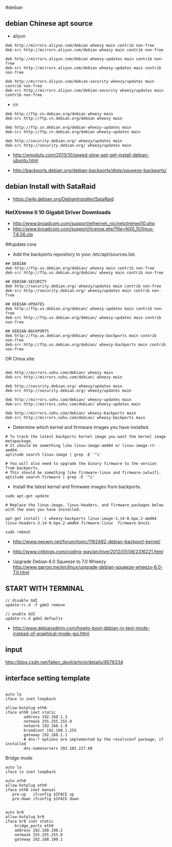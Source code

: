 #deiban 

## debian Chinese apt source

* aliyun

```
deb http://mirrors.aliyun.com/debian wheezy main contrib non-free
deb-src http://mirrors.aliyun.com/debian wheezy main contrib non-free

deb http://mirrors.aliyun.com/debian wheezy-updates main contrib non-free
deb-src http://mirrors.aliyun.com/debian wheezy-updates main contrib non-free

deb http://mirrors.aliyun.com/debian-security wheezy/updates main contrib non-free
deb-src http://mirrors.aliyun.com/debian-security wheezy/updates main contrib non-free

```

* cn

```
deb http://ftp.cn.debian.org/debian wheezy main
deb-src http://ftp.cn.debian.org/debian wheezy main

deb http://ftp.cn.debian.org/debian wheezy-updates main
deb-src http://ftp.cn.debian.org/debian wheezy-updates main

deb http://security.debian.org/ wheezy/updates main
deb-src http://security.debian.org/ wheezy/updates main

```
* <http://xmodulo.com/2013/10/speed-slow-apt-get-install-debian-ubuntu.html>

* <http://backports.debian.org/debian-backports/dists/squeeze-backports/>

## debian Install with SataRaid

* <https://wiki.debian.org/DebianInstaller/SataRaid>

### NetXtreme II 10 Gigabit Driver Downloads

* <http://www.broadcom.com/support/ethernet_nic/netxtremeii10.php>
* <http://www.broadcom.com/support/license.php?file=NXII_10/linux-7.8.56.zip>

##update core

* Add the backports repository to your /etc/apt/sources.list.

```
## DEBIAN
deb http://ftp.us.debian.org/debian/ wheezy main contrib non-free
deb-src http://ftp.us.debian.org/debian/ wheezy main contrib non-free

## DEBIAN-SECURITY
deb http://security.debian.org/ wheezy/updates main contrib non-free
deb-src http://security.debian.org/ wheezy/updates main contrib non-free

## DEBIAN-UPDATES 
deb http://ftp.us.debian.org/debian/ wheezy-updates main contrib non-free 
deb-src http://ftp.us.debian.org/debian/ wheezy-updates main contrib non-free

## DEBIAN-BACKPORTS
deb http://ftp.us.debian.org/debian/ wheezy-backports main contrib non-free
deb-src http://ftp.us.debian.org/debian/ wheezy-backports main contrib non-free
```

OR China site:

```

deb http://mirrors.sohu.com/debian/ wheezy main
deb-src http://mirrors.sohu.com/debian/ wheezy main

deb http://security.debian.org/ wheezy/updates main
deb-src http://security.debian.org/ wheezy/updates main

deb http://mirrors.sohu.com/debian/ wheezy-updates main
deb-src http://mirrors.sohu.com/debian/ wheezy-updates main

deb http://mirrors.sohu.com/debian/ wheezy-backports main
deb-src http://mirrors.sohu.com/debian/ wheezy-backports main

```

*  Determine which kernel and firmware images you have installed.


```
# To track the latest backports kernel image you want the kernel image metapackage.
# It should be something like linux-image-amd64 or linux-image-rt-amd64.
aptitude search linux-image | grep -E '^i'

# You will also need to upgrade the binary firmware to the version from backports.
# This should be something like firmware-linux and firmware-iwlwifi.
aptitude search firmware | grep -E '^i'
```

* Install the latest kernel and firmware images from backports.

```
sudo apt-get update

# Replace the linux-image, linux-headers, and firmware packages below with the ones you have installed.

apt-get install -t wheezy-backports linux-image-3.14-0.bpo.2-amd64 linux-headers-3.14-0.bpo.2-amd64 firmware-linux  firmware-bnx2x

sudo reboot

```




* <http://www.neowin.net/forum/topic/1162482-debian-backport-kernel/>

* <http://www.cnblogs.com/coding-way/archive/2012/01/08/2316221.html>

* Upgrade Debian 6.0 Squeeze to 7.0 Wheezy <http://www.garron.me/en/linux/upgrade-debian-squeeze-wheezy-6.0-7.0.html>


## START WITH TERMINAL


```
// disable GUI
update-rc.d -f gdm3 remove 

// enable GUI
update-rc.d gdm3 defaults 

```
* <http://www.debianadmin.com/howto-boot-debian-in-text-mode-instead-of-graphical-mode-gui.html>

## input 

<http://blog.csdn.net/fallen_devil/article/details/8576334>


## interface setting template

```

auto lo
iface lo inet loopback

allow-hotplug eth0
iface eth0 inet static
        address 192.168.1.3
        netmask 255.255.255.0
        network 192.168.1.0
        broadcast 192.168.1.255
        gateway 192.168.1.1
        # dns-* options are implemented by the resolvconf package, if installed
        dns-nameservers 202.102.227.68
```

Bridge mode

```
auto lo
iface lo inet loopback

auto eth0
allow-hotplug eth0
iface eth0 inet manual
   pre-up   ifconfig $IFACE up
   pre-down ifconfig $IFACE down


auto br0
allow-hotplug br0
iface br0 inet static
	bridge_ports eth0
	address 192.168.100.2
	netmask 255.255.255.0
	gateway 192.168.100.1


```
